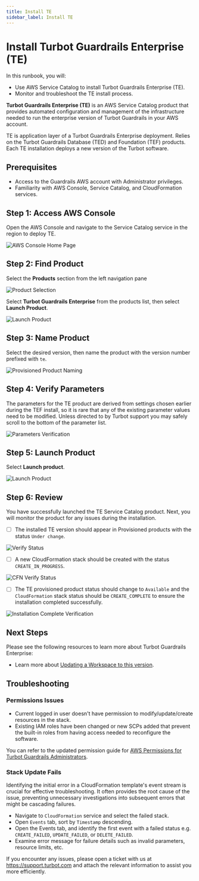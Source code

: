 ```yaml
---
title: Install TE
sidebar_label: Install TE
---
```


# Install Turbot Guardrails Enterprise (TE)

In this runbook, you will:
- Use AWS Service Catalog to install Turbot Guardrails Enterprise (TE).
- Monitor and troubleshoot the TE install process.

**Turbot Guardrails Enterprise (TE)** is an AWS Service Catalog product that provides automated configuration and management of the infrastructure needed to run the enterprise version of Turbot Guardrails in your AWS account.

TE is application layer of a Turbot Guardrails Enterprise deployment. Relies on the Turbot Guardrails Database (TED) and Foundation (TEF) products. Each TE installation deploys a new version of the Turbot software.

## Prerequisites

- Access to the Guardrails AWS account with Administrator privileges.
- Familiarity with AWS Console, Service Catalog, and CloudFormation services.

## Step 1: Access AWS Console

Open the AWS Console and navigate to the Service Catalog service in the region to deploy TE.

![AWS Console Home Page](/images/docs/guardrails/runbooks/enterprise-install/install-te/install-te-aws-console.png)

## Step 2: Find Product

Select the **Products** section from the left navigation pane

![Product Selection](/images/docs/guardrails/runbooks/enterprise-install/install-te/install-te-product-selection.png)

Select **Turbot Guardrails Enterprise** from the products list, then select **Launch Product**.

![Launch Product](/images/docs/guardrails/runbooks/enterprise-install/install-te/install-te-launch-product.png)

## Step 3: Name Product

Select the desired version, then name the product with the version number prefixed with `te`.

![Provisioned Product Naming](/images/docs/guardrails/runbooks/enterprise-install/install-te/install-te-product-naming.png)

## Step 4: Verify Parameters

The parameters for the TE product are derived from settings chosen earlier during the TEF install, so it is rare that any of the existing parameter values need to be modified. Unless directed to by Turbot support you may safely scroll to the bottom of the parameter list.

![Parameters Verification](/images/docs/guardrails/runbooks/enterprise-install/install-te/install-te-parameters-verification.png)

## Step 5: Launch Product

Select **Launch product**.

![Launch Product](/images/docs/guardrails/runbooks/enterprise-install/install-te/install-te-launch.png)

## Step 6: Review

You have successfully launched the TE Service Catalog product. Next, you will monitor the product for any issues during the installation.

- [ ] The installed TE version should appear in Provisioned products with the status `Under change`.

![Verify Status](/images/docs/guardrails/runbooks/enterprise-install/install-te/install-te-verify-install.png)

- [ ] A new CloudFormation stack should be created with the status `CREATE_IN_PROGRESS`.

![CFN Verify Status](/images/docs/guardrails/runbooks/enterprise-install/install-te/install-te-cfn-status.png)

- [ ] The TE provisioned product status should change to `Available` and the `CloudFormation` stack status should be `CREATE_COMPLETE` to ensure the installation completed successfully.

![Installation Complete Verification](/images/docs/guardrails/runbooks/enterprise-install/install-te/install-te-install-complete-status.png)

## Next Steps

Please see the following resources to learn more about Turbot Guardrails Enterprise:

- Learn more about [Updating a Workspace to this version](https://turbot.com/guardrails/docs/enterprise/updating-stacks/update-workspace#updating-the-workspace).

## Troubleshooting

### Permissions Issues

- Current logged in user doesn't have permission to modify/update/create resources in the stack.
- Existing IAM roles have been changed or new SCPs added that prevent the built-in roles from having access needed to reconfigure the software.

You can refer to the updated  permission guide for [AWS Permissions for Turbot Guardrails Administrators](https://turbot.com/guardrails/docs/enterprise/FAQ/admin-permissions#aws-permissions-for-turbot-guardrails-administrators).

### Stack Update Fails

Identifying the initial error in a CloudFormation template's event stream is crucial for effective troubleshooting. It often provides the root cause of the issue, preventing unnecessary investigations into subsequent errors that might be cascading failures.

- Navigate to `CloudFormation` service and select the failed stack.
- Open `Events` tab, sort by `Timestamp` descending.
- Open the Events tab, and identify the first event with a failed status e.g. `CREATE_FAILED`, `UPDATE_FAILED`, or `DELETE_FAILED`.
- Examine error message for failure details such as invalid parameters, resource limits, etc.

If you encounter any issues, please open a ticket with us at https://support.turbot.com and attach the relevant information to assist you more efficiently.